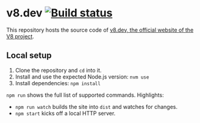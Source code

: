 # v8.dev [![Build status](https://travis-ci.org/v8/v8.dev.svg?branch=master)](https://travis-ci.org/v8/v8.dev)

This repository hosts the source code of [v8.dev, the official website of the V8 project](https://v8.dev/).

## Local setup

1. Clone the repository and `cd` into it.
1. Install and use the expected Node.js version: `nvm use`
1. Install dependencies: `npm install`

`npm run` shows the full list of supported commands. Highlights:

- `npm run watch` builds the site into `dist` and watches for changes.
- `npm start` kicks off a local HTTP server.
